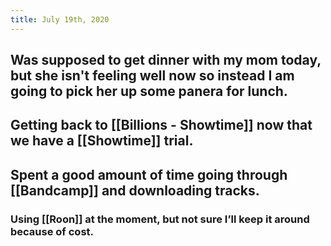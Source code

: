 ```yaml
---
title: July 19th, 2020
---
```


## Was supposed to get dinner with my mom today, but she isn't feeling well now so instead I am going to pick her up some panera  for lunch.

## Getting back to [[Billions - Showtime]] now that we have a [[Showtime]] trial. 

## Spent a good amount of time going through [[Bandcamp]] and downloading tracks. 
### Using [[Roon]] at the moment, but not sure I’ll keep it around because of cost. 
